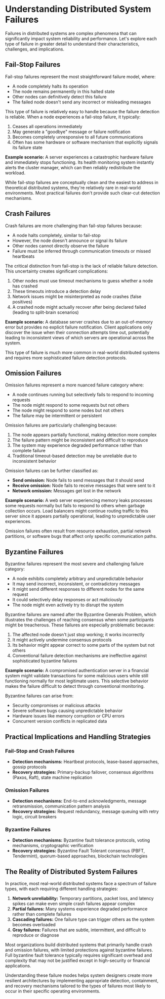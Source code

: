 # Understanding Distributed System Failures

Failures in distributed systems are complex phenomena that can significantly impact system reliability and performance. Let's explore each type of failure in greater detail to understand their characteristics, challenges, and implications.

## Fail-Stop Failures

Fail-stop failures represent the most straightforward failure model, where:

- A node completely halts its operation
- The node remains permanently in this halted state
- Other nodes can definitively detect this failure
- The failed node doesn't send any incorrect or misleading messages

This type of failure is relatively easy to handle because the failure detection is reliable. When a node experiences a fail-stop failure, it typically:

1. Ceases all operations immediately
2. May generate a "goodbye" message or failure notification
3. Becomes completely unresponsive to all future communications
4. Often has some hardware or software mechanism that explicitly signals its failure state

**Example scenario:** A server experiences a catastrophic hardware failure and immediately stops functioning. Its health monitoring system instantly alerts the cluster manager, which can then reliably redistribute the workload.

While fail-stop failures are conceptually clean and the easiest to address in theoretical distributed systems, they're relatively rare in real-world environments. Most practical failures don't provide such clear-cut detection mechanisms.

## Crash Failures

Crash failures are more challenging than fail-stop failures because:

- A node halts completely, similar to fail-stop
- However, the node doesn't announce or signal its failure
- Other nodes cannot directly observe the failure
- Failure must be inferred through communication timeouts or missed heartbeats

The critical distinction from fail-stop is the lack of reliable failure detection. This uncertainty creates significant complications:

1. Other nodes must use timeout mechanisms to guess whether a node has crashed
2. These timeouts introduce a detection delay
3. Network issues might be misinterpreted as node crashes (false positives)
4. A crashed node might actually recover after being declared failed (leading to split-brain scenarios)

**Example scenario:** A database server crashes due to an out-of-memory error but provides no explicit failure notification. Client applications only discover the issue when their connection attempts time out, potentially leading to inconsistent views of which servers are operational across the system.

This type of failure is much more common in real-world distributed systems and requires more sophisticated failure detection protocols.

## Omission Failures

Omission failures represent a more nuanced failure category where:

- A node continues running but selectively fails to respond to incoming requests
- The node might respond to some requests but not others
- The node might respond to some nodes but not others
- The failure may be intermittent or persistent

Omission failures are particularly challenging because:

1. The node appears partially functional, making detection more complex
2. The failure pattern might be inconsistent and difficult to reproduce
3. The system may experience degraded performance rather than complete failure
4. Traditional timeout-based detection may be unreliable due to inconsistent behavior

Omission failures can be further classified as:

- **Send omission:** Node fails to send messages that it should send
- **Receive omission:** Node fails to receive messages that were sent to it
- **Network omission:** Messages get lost in the network

**Example scenario:** A web server experiencing memory leaks processes some requests normally but fails to respond to others when garbage collection occurs. Load balancers might continue routing traffic to this server since it appears partially operational, leading to unpredictable user experiences.

Omission failures often result from resource exhaustion, partial network partitions, or software bugs that affect only specific communication paths.

## Byzantine Failures

Byzantine failures represent the most severe and challenging failure category:

- A node exhibits completely arbitrary and unpredictable behavior
- It may send incorrect, inconsistent, or contradictory messages
- It might send different responses to different nodes for the same request
- It could selectively delay responses or act maliciously
- The node might even actively try to disrupt the system

Byzantine failures are named after the Byzantine Generals Problem, which illustrates the challenges of reaching consensus when some participants might be treacherous. These failures are especially problematic because:

1. The affected node doesn't just stop working; it works incorrectly
2. It might actively undermine consensus protocols
3. Its behavior might appear correct to some parts of the system but not others
4. Conventional failure detection mechanisms are ineffective against sophisticated byzantine failures

**Example scenario:** A compromised authentication server in a financial system might validate transactions for some malicious users while still functioning normally for most legitimate users. This selective behavior makes the failure difficult to detect through conventional monitoring.

Byzantine failures can arise from:

- Security compromises or malicious attacks
- Severe software bugs causing unpredictable behavior
- Hardware issues like memory corruption or CPU errors
- Concurrent version conflicts in replicated data

## Practical Implications and Handling Strategies

### Fail-Stop and Crash Failures

- **Detection mechanisms:** Heartbeat protocols, lease-based approaches, gossip protocols
- **Recovery strategies:** Primary-backup failover, consensus algorithms (Paxos, Raft), state machine replication

### Omission Failures

- **Detection mechanisms:** End-to-end acknowledgments, message retransmission, communication pattern analysis
- **Recovery strategies:** Request redundancy, message queuing with retry logic, circuit breakers

### Byzantine Failures

- **Detection mechanisms:** Byzantine fault tolerance protocols, voting mechanisms, cryptographic verification
- **Recovery strategies:** Byzantine Fault Tolerant consensus (PBFT, Tendermint), quorum-based approaches, blockchain technologies

## The Reality of Distributed System Failures

In practice, most real-world distributed systems face a spectrum of failure types, with each requiring different handling strategies:

1. **Network unreliability:** Temporary partitions, packet loss, and latency spikes can make even simple crash failures appear complex
2. **Partial failures:** Many systems experience degraded performance rather than complete failures
3. **Cascading failures:** One failure type can trigger others as the system becomes overloaded
4. **Gray failures:** Failures that are subtle, intermittent, and difficult to reproduce or diagnose

Most organizations build distributed systems that primarily handle crash and omission failures, with limited protections against byzantine failures. Full byzantine fault tolerance typically requires significant overhead and complexity that may not be justified except in high-security or financial applications.

Understanding these failure modes helps system designers create more resilient architectures by implementing appropriate detection, containment, and recovery mechanisms tailored to the types of failures most likely to occur in their specific operating environments.